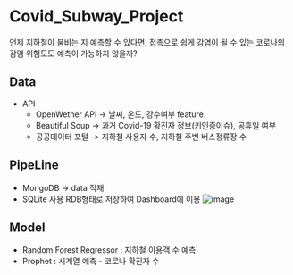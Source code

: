 # Covid_Subway_Project
언제 지하철이 붐비는 지 예측할 수 있다면, 접촉으로 쉽게 감염이 될 수 있는 코로나의 감염 위험도도 예측이 가능하지 않을까?

## Data
- API
  - OpenWether API -> 날씨, 온도, 강수여부 feature
  - Beautiful Soup -> 과거 Covid-19 확진자 정보(키인증이슈), 공휴일 여부
  - 공공데이터 포털 -> 지하철 사용자 수, 지하철 주변 버스정류장 수


## PipeLine
- MongoDB -> data 적재
- SQLite 사용 RDB형태로 저장하여 Dashboard에 이용
![image](https://user-images.githubusercontent.com/50479962/175195267-2f494770-63e8-40ce-a01f-553e13e51719.png)

## Model
- Random Forest Regressor : 지하철 이용객 수 예측 
- Prophet : 시계열 예측 - 코로나 확진자 수
